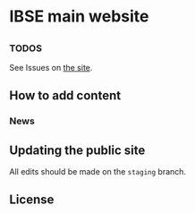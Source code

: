 # IBSE main website

##


### TODOS

See Issues on [the site](https://github.com/MalvikaS/ibse-iitm.github.io).

## How to add content

### News

## Updating the public site

All edits should be made on the `staging` branch.


## License

